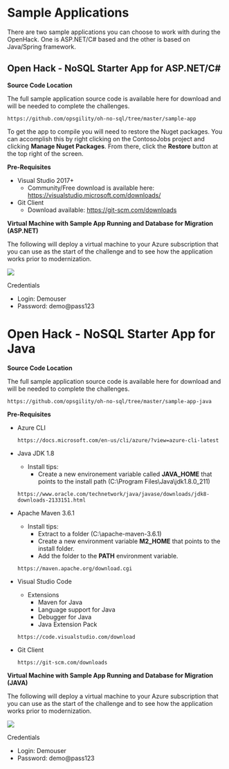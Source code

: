 
# Sample Applications

There are two sample applications you can choose to work with during the OpenHack. One is ASP.NET/C# based and the other is based on Java/Spring framework. 


## Open Hack - NoSQL Starter App for ASP.NET/C#

**Source Code Location** 

The full sample application source code is available here for download and will be needed to complete the challenges. 

```
https://github.com/opsgility/oh-no-sql/tree/master/sample-app
```

To get the app to compile you will need to restore the Nuget packages. You can accomplish this by right clicking on the ContosoJobs project and clicking **Manage Nuget Packages**. From there, click the **Restore** button at the top right of the screen.

**Pre-Requisites**

- Visual Studio 2017+ 
    - Community/Free download is available here: https://visualstudio.microsoft.com/downloads/
- Git Client
    - Download available: https://git-scm.com/downloads


**Virtual Machine with Sample App Running and Database for Migration (ASP.NET)**

The following will deploy a virtual machine to your Azure subscription that you can use as the start of the challenge and to see how the application works prior to modernization. 


<a href="https://portal.azure.com/#create/Microsoft.Template/uri/https%3A%2F%2Fraw.githubusercontent.com%2Fopsgility%2Foh-no-sql%2Fmaster%2Fno-sql-dot-net.json" rel="nofollow">
    <img src="https://camo.githubusercontent.com/9285dd3998997a0835869065bb15e5d500475034/687474703a2f2f617a7572656465706c6f792e6e65742f6465706c6f79627574746f6e2e706e67" data-canonical-src="http://azuredeploy.net/deploybutton.png" style="max-width:100%;">
</a>

Credentials
- Login: Demouser
- Password: demo@pass123


# Open Hack - NoSQL Starter App for Java

**Source Code Location** 

The full sample application source code is available here for download and will be needed to complete the challenges. 

```
https://github.com/opsgility/oh-no-sql/tree/master/sample-app-java
```

**Pre-Requisites**

- Azure CLI 

    ```
    https://docs.microsoft.com/en-us/cli/azure/?view=azure-cli-latest
    ```

- Java JDK 1.8
    - Install tips:
        - Create a new environement variable called **JAVA_HOME** that points to the install path (C:\Program Files\Java\jdk1.8.0_211) 

    ```
    https://www.oracle.com/technetwork/java/javase/downloads/jdk8-downloads-2133151.html
    ```

- Apache Maven 3.6.1
    - Install tips:
        - Extract to a folder (C:\\apache-maven-3.6.1)
        - Create a new environment variable **M2_HOME** that points to the install folder.
        - Add the folder to the **PATH** environment variable. 

    ```
    https://maven.apache.org/download.cgi
    ```

- Visual Studio Code 
    - Extensions
        - Maven for Java 
        - Language support for Java
        - Debugger for Java
        - Java Extension Pack

    ```
    https://code.visualstudio.com/download 
    ```

- Git Client

    ```
    https://git-scm.com/downloads
    ```


**Virtual Machine with Sample App Running and Database for Migration (JAVA)**

The following will deploy a virtual machine to your Azure subscription that you can use as the start of the challenge and to see how the application works prior to modernization. 

<a href="https://portal.azure.com/#create/Microsoft.Template/uri/https%3A%2F%2Fraw.githubusercontent.com%2Fopsgility%2Foh-no-sql%2Fmaster%2Fno-sql-java.json" rel="nofollow">
    <img src="https://camo.githubusercontent.com/9285dd3998997a0835869065bb15e5d500475034/687474703a2f2f617a7572656465706c6f792e6e65742f6465706c6f79627574746f6e2e706e67" data-canonical-src="http://azuredeploy.net/deploybutton.png" style="max-width:100%;">
</a>

Credentials
- Login: Demouser
- Password: demo@pass123


